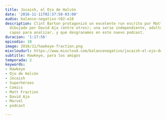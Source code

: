 ```yaml
---
title: Jocaish, el Ojo de Halcón
date: '2016-11-11T02:37:58-03:00'
audio: balance-negativo-t02-e18
description: Clint Barton protagonizó un excelente run escrito por Matt Fraction y
  dibujado por David Aja (entre otros); una serie independiente, adulta, con varias
  capas para analizar, y que desgranamos en este nuevo podcast.
duracion: '1:17:56'
episodio: 18
image: 2016/11/hawkeye-fraction.png
mixcloudurl: https://www.mixcloud.com/balancenegativo/jocaish-el-ojo-de-halcón/
subtitle: Hawkeye, para los amigos
temporada: 2
keywords:
- Hawkeye
- Ojo de Halcón
- Jocaish
- Superhéroes
- Comics
- Matt Fraction
- David Aja
- Marvel
- podcast

---
```

